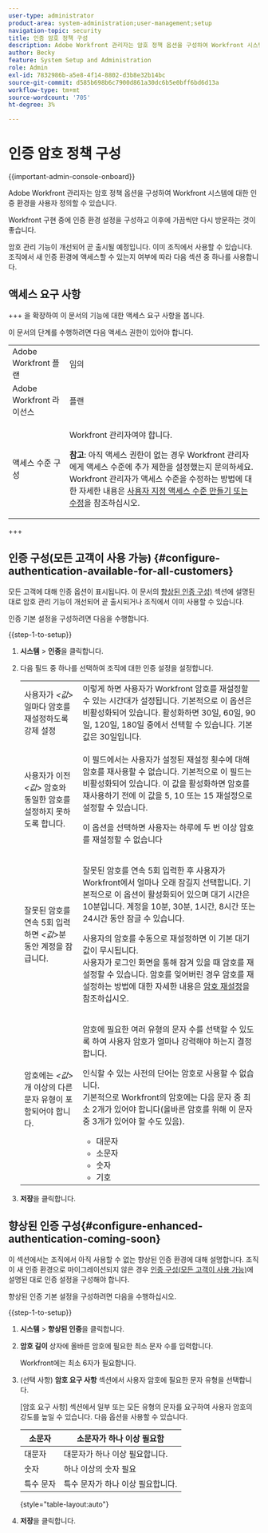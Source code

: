 ```yaml
---
user-type: administrator
product-area: system-administration;user-management;setup
navigation-topic: security
title: 인증 암호 정책 구성
description: Adobe Workfront 관리자는 암호 정책 옵션을 구성하여 Workfront 시스템에 대한 인증 환경을 사용자 정의할 수 있습니다.
author: Becky
feature: System Setup and Administration
role: Admin
exl-id: 7832986b-a5e8-4f14-8802-d3b8e32b14bc
source-git-commit: d585b698b6c7900d861a30dc6b5e0bff6bd6d13a
workflow-type: tm+mt
source-wordcount: '705'
ht-degree: 3%

---
```


# 인증 암호 정책 구성

{{important-admin-console-onboard}}

Adobe Workfront 관리자는 암호 정책 옵션을 구성하여 Workfront 시스템에 대한 인증 환경을 사용자 정의할 수 있습니다.

Workfront 구현 중에 인증 환경 설정을 구성하고 이후에 가끔씩만 다시 방문하는 것이 좋습니다.

암호 관리 기능이 개선되어 곧 출시될 예정입니다. 이미 조직에서 사용할 수 있습니다. 조직에서 새 인증 환경에 액세스할 수 있는지 여부에 따라 다음 섹션 중 하나를 사용합니다.

## 액세스 요구 사항

+++ 을 확장하여 이 문서의 기능에 대한 액세스 요구 사항을 봅니다.

이 문서의 단계를 수행하려면 다음 액세스 권한이 있어야 합니다.

<table style="table-layout:auto"> 
 <col> 
 <col> 
 <tbody> 
  <tr> 
   <td role="rowheader">Adobe Workfront 플랜</td> 
   <td>임의</td> 
  </tr> 
  <tr> 
   <td role="rowheader">Adobe Workfront 라이선스</td> 
   <td>플랜</td> 
  </tr> 
  <tr> 
   <td role="rowheader">액세스 수준 구성</td> 
   <td> <p>Workfront 관리자여야 합니다.</p> <p><b>참고</b>: 아직 액세스 권한이 없는 경우 Workfront 관리자에게 액세스 수준에 추가 제한을 설정했는지 문의하세요. Workfront 관리자가 액세스 수준을 수정하는 방법에 대한 자세한 내용은 <a href="../../../administration-and-setup/add-users/configure-and-grant-access/create-modify-access-levels.md" class="MCXref xref">사용자 지정 액세스 수준 만들기 또는 수정</a>을 참조하십시오.</p> </td> 
  </tr> 
 </tbody> 
</table>

+++

## 인증 구성(모든 고객이 사용 가능) {#configure-authentication-available-for-all-customers}

모든 고객에 대해 인증 옵션이 표시됩니다. 이 문서의 [향상된 인증 구성)](#configure-enhanced-authentication-coming-soon) 섹션에 설명된 대로 암호 관리 기능이 개선되어 곧 출시되거나 조직에서 이미 사용할 수 있습니다.

인증 기본 설정을 구성하려면 다음을 수행합니다.

{{step-1-to-setup}}

1. **시스템** > **인증**&#x200B;을 클릭합니다.

1. 다음 필드 중 하나를 선택하여 조직에 대한 인증 설정을 설정합니다.

   <table style="table-layout:auto"> 
    <col> 
    <col> 
    <tbody> 
     <tr> 
      <td role="rowheader">사용자가 <em>&lt;값&gt;</em>일마다 암호를 재설정하도록 강제 설정</td> 
      <td>이렇게 하면 사용자가 Workfront 암호를 재설정할 수 있는 시간대가 설정됩니다. 기본적으로 이 옵션은 비활성화되어 있습니다. 활성화하면 30일, 60일, 90일, 120일, 180일 중에서 선택할 수 있습니다. 기본값은 30일입니다.</td> 
     </tr> 
     <tr> 
      <td role="rowheader">사용자가 이전 <em>&lt;값&gt;</em> 암호와 동일한 암호를 설정하지 못하도록 합니다.</td> 
      <td> <p>이 필드에서는 사용자가 설정된 재설정 횟수에 대해 암호를 재사용할 수 없습니다. 기본적으로 이 필드는 비활성화되어 있습니다. 이 값을 활성화하면 암호를 재사용하기 전에 이 값을 5, 10 또는 15 재설정으로 설정할 수 있습니다.</p> <p>이 옵션을 선택하면 사용자는 하루에 두 번 이상 암호를 재설정할 수 없습니다</p> </td> 
     </tr> 
     <tr> 
      <td role="rowheader">잘못된 암호를 연속 5회 입력하면 <em>&lt;값&gt;</em>분 동안 계정을 잠급니다. </td> 
      <td> <p>잘못된 암호를 연속 5회 입력한 후 사용자가 Workfront에서 얼마나 오래 잠길지 선택합니다. 기본적으로 이 옵션이 활성화되어 있으며 대기 시간은 10분입니다. 계정을 10분, 30분, 1시간, 8시간 또는 24시간 동안 잠글 수 있습니다. </p> <p>사용자의 암호를 수동으로 재설정하면 이 기본 대기 값이 무시됩니다. <br>사용자가 로그인 화면을 통해 잠겨 있을 때 암호를 재설정할 수 있습니다. 암호를 잊어버린 경우 암호를 재설정하는 방법에 대한 자세한 내용은 <a href="../../../workfront-basics/manage-your-account-and-profile/managing-your-workfront-account/reset-your-password.md" class="MCXref xref">암호 재설정</a>을 참조하십시오.</p> </td> 
     </tr> 
     <tr> 
      <td role="rowheader">암호에는 <em>&lt;값&gt;</em>개 이상의 다른 문자 유형이 포함되어야 합니다.</td> 
      <td> <p>암호에 필요한 여러 유형의 문자 수를 선택할 수 있도록 하여 사용자 암호가 얼마나 강력해야 하는지 결정합니다.</p> <p>인식할 수 있는 사전의 단어는 암호로 사용할 수 없습니다.<br>기본적으로 Workfront의 암호에는 다음 문자 중 최소 2개가 있어야 합니다(올바른 암호를 위해 이 문자 중 3개가 있어야 할 수도 있음). </p> 
       <ul> 
        <li>대문자</li> 
        <li>소문자</li> 
        <li>숫자</li> 
        <li>기호</li> 
       </ul> </td> 
     </tr> 
    </tbody> 
   </table>

1. **저장**&#x200B;을 클릭합니다.

## 향상된 인증 구성{#configure-enhanced-authentication-coming-soon}

이 섹션에서는 조직에서 아직 사용할 수 없는 향상된 인증 환경에 대해 설명합니다. 조직이 새 인증 환경으로 마이그레이션되지 않은 경우 [인증 구성(모든 고객이 사용 가능)](#configure-authentication-available-for-all-customers)에 설명된 대로 인증 설정을 구성해야 합니다.

향상된 인증 기본 설정을 구성하려면 다음을 수행하십시오.

{{step-1-to-setup}}

1. **시스템** > **향상된 인증**&#x200B;을 클릭합니다.
1. **암호 길이** 상자에 올바른 암호에 필요한 최소 문자 수를 입력합니다.

   Workfront에는 최소 6자가 필요합니다.

1. (선택 사항) **암호 요구 사항** 섹션에서 사용자 암호에 필요한 문자 유형을 선택합니다.

   [암호 요구 사항] 섹션에서 일부 또는 모든 유형의 문자를 요구하여 사용자 암호의 강도를 높일 수 있습니다. 다음 옵션을 사용할 수 있습니다.

   | 소문자 | 소문자가 하나 이상 필요함 |
   |---|---|
   | 대문자 | 대문자가 하나 이상 필요합니다. |
   | 숫자 | 하나 이상의 숫자 필요 |
   | 특수 문자 | 특수 문자가 하나 이상 필요합니다. |

   {style="table-layout:auto"}

1. **저장**&#x200B;을 클릭합니다.
